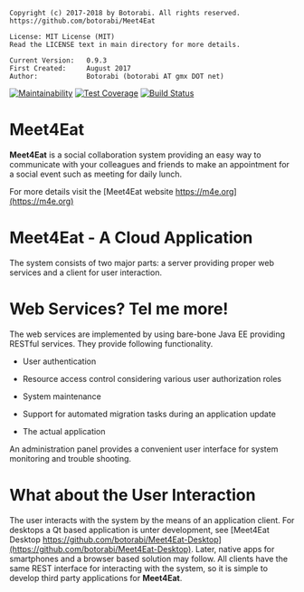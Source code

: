     Copyright (c) 2017-2018 by Botorabi. All rights reserved.
    https://github.com/botorabi/Meet4Eat

    License: MIT License (MIT)
    Read the LICENSE text in main directory for more details.

    Current Version:   0.9.3
    First Created:     August 2017
    Author:            Botorabi (botorabi AT gmx DOT net)

[![Maintainability](https://api.codeclimate.com/v1/badges/ec89d87586154de2cbe9/maintainability)](https://codeclimate.com/github/botorabi/Meet4Eat/maintainability)
[![Test Coverage](https://api.codeclimate.com/v1/badges/ec89d87586154de2cbe9/test_coverage)](https://codeclimate.com/github/botorabi/Meet4Eat/test_coverage)
[![Build Status](https://travis-ci.org/botorabi/Meet4Eat.svg?branch=feature%2Fcdi)](https://travis-ci.org/botorabi/Meet4Eat)

# Meet4Eat

**Meet4Eat** is a social collaboration system providing an easy way to communicate with your colleagues and friends to make an appointment for a social event such as meeting for daily lunch.

For more details visit the [Meet4Eat website https://m4e.org](https://m4e.org) 

# Meet4Eat - A Cloud Application

The system consists of two major parts: a server providing proper web services and a client for user interaction.


# Web Services? Tel me more!

The web services are implemented by using bare-bone Java EE providing RESTful services. They provide following functionality.

 - User authentication
 
 - Resource access control considering various user authorization roles
 
 - System maintenance
 
 - Support for automated migration tasks during an application update

 - The actual application

 
An administration panel provides a convenient user interface for system monitoring and trouble shooting.


# What about the User Interaction

The user interacts with the system by the means of an application client. For desktops a Qt based application is unter development, see [Meet4Eat Desktop https://github.com/botorabi/Meet4Eat-Desktop](https://github.com/botorabi/Meet4Eat-Desktop). Later, native apps for smartphones and a browser based solution may follow.
All clients have the same REST interface for interacting with the system, so it is simple to develop third party applications for **Meet4Eat**.
